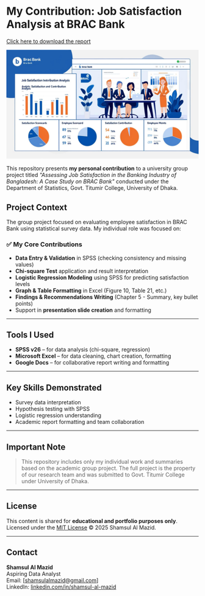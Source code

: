# My Contribution: Job Satisfaction Analysis at BRAC Bank

[Click here to download the report](./B.pdf)

![Job Satisfaction Analysis of Brac Bank](https://github.com/almazid82/job-satisfaction-analysis-contribution/blob/main/Job%20satisfaction%20of%20Brac%20Bank%20.jpg)

This repository presents **my personal contribution** to a university group project titled *"Assessing Job Satisfaction in the Banking Industry of Bangladesh: A Case Study on BRAC Bank"* conducted under the Department of Statistics, Govt. Titumir College, University of Dhaka.

## Project Context

The group project focused on evaluating employee satisfaction in BRAC Bank using statistical survey data. My individual role was focused on:

### ✅ My Core Contributions
- **Data Entry & Validation** in SPSS (checking consistency and missing values)
- **Chi-square Test** application and result interpretation
- **Logistic Regression Modeling** using SPSS for predicting satisfaction levels
- **Graph & Table Formatting** in Excel (Figure 10, Table 21, etc.)
- **Findings & Recommendations Writing** (Chapter 5 - Summary, key bullet points)
- Support in **presentation slide creation** and formatting

---

## Tools I Used

- **SPSS v26** – for data analysis (chi-square, regression)
- **Microsoft Excel** – for data cleaning, chart creation, formatting
- **Google Docs** – for collaborative report writing and formatting

---

## Key Skills Demonstrated

- Survey data interpretation
- Hypothesis testing with SPSS
- Logistic regression understanding
- Academic report formatting and team collaboration

---

## Important Note

> This repository includes only my individual work and summaries based on the academic group project. The full project is the property of our research team and was submitted to Govt. Titumir College under University of Dhaka.

---

## License

This content is shared for **educational and portfolio purposes only**.  
Licensed under the [MIT License](LICENSE) © 2025 Shamsul Al Mazid.

---

## Contact

**Shamsul Al Mazid**  
Aspiring Data Analyst  
Email: [shamsulalmazid@gmail.com]  
LinkedIn: [linkedin.com/in/shamsul-al-mazid](https://www.linkedin.com/in/shamsul-al-mazid-073a87286)

